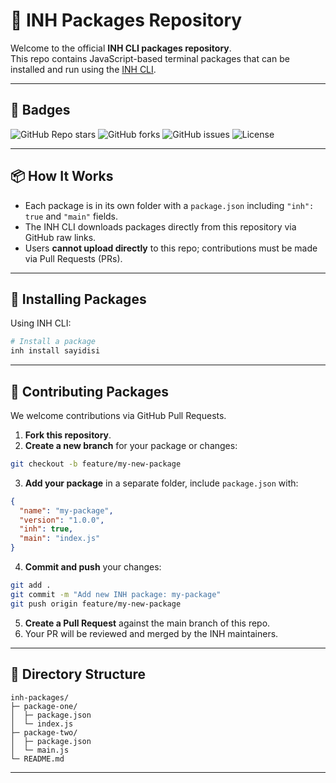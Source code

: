 # 🧠 INH Packages Repository

Welcome to the official **INH CLI packages repository**.  
This repo contains JavaScript-based terminal packages that can be installed and run using the [INH CLI](https://github.com/inhtam/inh).

---
## 🔹 Badges

![GitHub Repo stars](https://img.shields.io/github/stars/inhtam/packages)
![GitHub forks](https://img.shields.io/github/forks/inhtam/packages)
![GitHub issues](https://img.shields.io/github/issues/inhtam/packages)
![License](https://img.shields.io/github/license/inhtam/packages)


---

## 📦 How It Works

- Each package is in its own folder with a `package.json` including `"inh": true` and `"main"` fields.
- The INH CLI downloads packages directly from this repository via GitHub raw links.
- Users **cannot upload directly** to this repo; contributions must be made via Pull Requests (PRs).

---

## 🔹 Installing Packages

Using INH CLI:

```bash
# Install a package
inh install sayidisi
````

---

## 🔹 Contributing Packages

We welcome contributions via GitHub Pull Requests.

1. **Fork this repository**.
2. **Create a new branch** for your package or changes:

```bash
git checkout -b feature/my-new-package
```

3. **Add your package** in a separate folder, include `package.json` with:

```json
{
  "name": "my-package",
  "version": "1.0.0",
  "inh": true,
  "main": "index.js"
}
```

4. **Commit and push** your changes:

```bash
git add .
git commit -m "Add new INH package: my-package"
git push origin feature/my-new-package
```

5. **Create a Pull Request** against the main branch of this repo.
6. Your PR will be reviewed and merged by the INH maintainers.

---

## 🔹 Directory Structure

```
inh-packages/
├─ package-one/
│  ├─ package.json
│  └─ index.js
├─ package-two/
│  ├─ package.json
│  └─ main.js
└─ README.md
```

---
